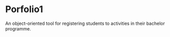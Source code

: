 # Porfolio1
 An object-oriented tool for registering students to activities in their bachelor programme.
